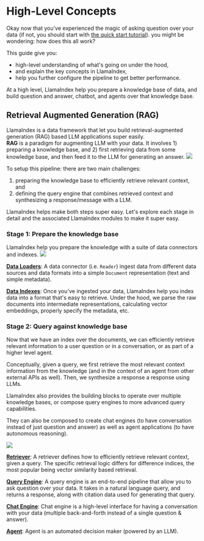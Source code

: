 # High-Level Concepts

Okay now that you've experienced the magic of asking question over your data (if not, you should start with [the quick start tutorial](/getting_started/starter_example.md)). you might be wondering: how does this all work?

This guide give you:
* high-level understanding of what's going on under the hood,
* and explain the key concepts in LlamaIndex,
* help you further configure the pipeline to get better performance.

At a high level, LlamaIndex help you prepare a knowledge base of data, and build question and answer, chatbot, and agents over that knowledge base.

## Retrieval Augmented Generation (RAG)
LlamaIndex is a data framework that let you build retrieval-augmented generation (RAG) based LLM applications super easily.  
**RAG** is a paradigm for augmenting LLM with your data.
It involves 1) preparing a knowledge base, and 2) first retrieving data from some knowledge base, and then feed it to the LLM for generating an answer.
![](/_static/getting_started/rag.png)

To setup this pipeline: there are two main challenges: 
1) preparing the knowledge base to efficiently retrieve relevant context, and 
2) defining the query engine that combines retrieved context and synthesizing a response/message with a LLM.

LlamaIndex helps make both steps super easy.
Let's explore each stage in detail and the associated LlamaIndex modules to make it super easy.

### Stage 1: Prepare the knowledge base 
LlamaIndex help you prepare the knowledge with a suite of data connectors and indexes.
![](/_static/getting_started/indexing.png) 

[**Data Loaders**](/core_modules/data_modules/connector/root.md):
A data connector (i.e. `Reader`) ingest data from different data sources and data formats into a simple `Document` representation (text and simple metadata).


[**Data Indexes**](/core_modules/data_modules/index/root.md): 
Once you've ingested your data, LlamaIndex help you index data into a format that's easy to retrieve.
Under the hood, we parse the raw documents into intermediate representations, calculating vector embeddings, properly specify the metadata, etc.

### Stage 2: Query against knowledge base
Now that we have an index over the documents, we can efficiently retrieve relevant information
to a user question or in a conversation, or as part of a higher level agent.

Conceptually, given a query, we first retrieve the most relevant context information from the knowledge (and in the context of an agent from other external APIs as well). Then, we synthesize a response a response using LLMs.

LlamaIndex also provides the building blocks to operate over multiple knowledge bases, or compose query engines to more advanced query capabilities.

They can also be composed to create chat engines (to have conversation instead of just question and answer) as well as agent applications (to have autonomous reasoning).

![](/_static/getting_started/querying.png)

[**Retriever**](/core_modules//query_modules/retriever/root.md): 
A retriever defines how to efficiently retrieve relevant context, given a query.
The specific retrieval logic differs for difference indices, the most popular being vector similarity based retrieval.


[**Query Engine**](/core_modules/query_modules/query_engine/root.md):
A query engine is an end-to-end pipeline that allow you to ask question over your data.
It takes in a natural language query, and returns a response, along with citation data used for generating that query.


[**Chat Engine**](/core_modules/query_modules/chat_engines/root.md): 
Chat engine is a high-level interface for having a conversation with your data 
(multiple back-and-forth instead of a single question & answer).

[**Agent**](/core_modules/query_modules/agent/root.md): 
Agent is an automated decision maker (powered by an LLM). 